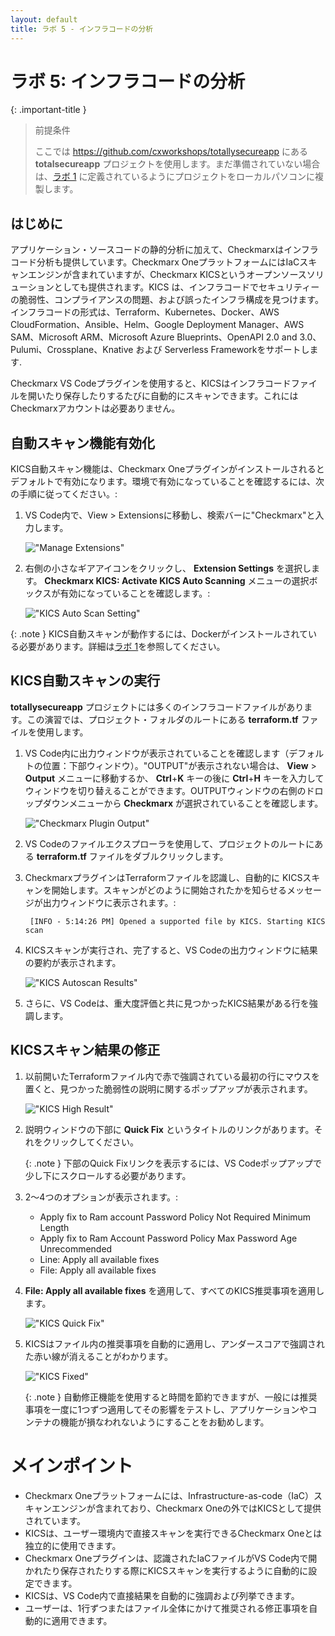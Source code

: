 ```yaml
---
layout: default
title: ラボ 5 - インフラコードの分析
---
```


# ラボ 5: インフラコードの分析

{: .important-title }
> 前提条件
>
> ここでは https://github.com/cxworkshops/totallysecureapp にある __totalsecureapp__ プロジェクトを使用します。まだ準備されていない場合は、[ラボ 1](../lab1_setup/) に定義されているようにプロジェクトをローカルパソコンに複製します。

## はじめに

アプリケーション・ソースコードの静的分析に加えて、Checkmarxはインフラコード分析も提供しています。Checkmarx OneプラットフォームにはIaCスキャンエンジンが含まれていますが、Checkmarx KICSというオープンソースソリューションとしても提供されます。KICS は、インフラコードでセキュリティーの脆弱性、コンプライアンスの問題、および誤ったインフラ構成を見つけます。インフラコードの形式は、Terraform、Kubernetes、Docker、AWS CloudFormation、Ansible、Helm、Google Deployment Manager、AWS SAM、Microsoft ARM、Microsoft Azure Blueprints、OpenAPI 2.0 and 3.0、Pulumi、Crossplane、Knative および Serverless Frameworkをサポートします.

Checkmarx VS Codeプラグインを使用すると、KICSはインフラコードファイルを開いたり保存したりするたびに自動的にスキャンできます。これにはCheckmarxアカウントは必要ありません。

## 自動スキャン機能有効化
KICS自動スキャン機能は、Checkmarx Oneプラグインがインストールされるとデフォルトで有効になります。環境で有効になっていることを確認するには、次の手順に従ってください。:

1. VS Code内で、View > Extensionsに移動し、検索バーに"Checkmarx"と入力します。

    !["Manage Extensions"](./assets/images/manage_extensions.png "Manage Extensions")

2. 右側の小さなギアアイコンをクリックし、 __Extension Settings__ を選択します。 __Checkmarx KICS: Activate KICS Auto Scanning__ メニューの選択ボックスが有効になっていることを確認します。:

    !["KICS Auto Scan Setting"](./assets/images/kics_autoscan_setting.png "KICS Auto Scan Setting")

{: .note }
KICS自動スキャンが動作するには、Dockerがインストールされている必要があります。詳細は[ラボ 1](../lab1_setup/)を参照してください。

## KICS自動スキャンの実行

__totallysecureapp__ プロジェクトには多くのインフラコードファイルがあります。この演習では、プロジェクト・フォルダのルートにある __terraform.tf__ ファイルを使用します。

1. VS Code内に出力ウィンドウが表示されていることを確認します（デフォルトの位置：下部ウィンドウ）。"OUTPUT"が表示されない場合は、 __View__ > __Output__ メニューに移動するか、 __Ctrl__+__K__ キーの後に __Ctrl__+__H__ キーを入力してウィンドウを切り替えることができます。OUTPUTウィンドウの右側のドロップダウンメニューから __Checkmarx__ が選択されていることを確認します。

    !["Checkmarx Plugin Output"](./assets/images/checkmarx_plugin_output.png "Checkmarx Plugin Output")

2. VS Codeのファイルエクスプローラを使用して、プロジェクトのルートにある __terraform.tf__ ファイルをダブルクリックします。

3. CheckmarxプラグインはTerraformファイルを認識し、自動的に KICSスキャンを開始します。スキャンがどのように開始されたかを知らせるメッセージが出力ウィンドウに表示されます。:

        [INFO - 5:14:26 PM] Opened a supported file by KICS. Starting KICS scan

4.  KICSスキャンが実行され、完了すると、VS Codeの出力ウィンドウに結果の要約が表示されます。

    !["KICS Autoscan Results"](./assets/images/KICS_autoscan_result.png "KICS Autoscan Results")

5.  さらに、VS Codeは、重大度評価と共に見つかったKICS結果がある行を強調します。


## KICSスキャン結果の修正

1.  以前開いたTerraformファイル内で赤で強調されている最初の行にマウスを置くと、見つかった脆弱性の説明に関するポップアップが表示されます。

    !["KICS High Result"](./assets/images/kics_result_1.png "KICS High Result")

2.  説明ウィンドウの下部に __Quick Fix__ というタイトルのリンクがあります。それをクリックしてください。

    {: .note }
    下部のQuick Fixリンクを表示するには、VS Codeポップアップで少し下にスクロールする必要があります。

3. 2〜4つのオプションが表示されます。:
    - Apply fix to Ram account Password Policy Not Required Minimum Length
    - Apply fix to Ram Account Password Policy Max Password Age Unrecommended
    - Line: Apply all available fixes
    - File: Apply all available fixes


4. __File: Apply all available fixes__ を適用して、すべてのKICS推奨事項を適用します。

    !["KICS Quick Fix"](./assets/images/quick_fix.png "KICS Quick Fix")

5. KICSはファイル内の推奨事項を自動的に適用し、アンダースコアで強調された赤い線が消えることがわかります。

    !["KICS Fixed"](./assets/images/fixed.png "KICS Fixed")

    {: .note }
    自動修正機能を使用すると時間を節約できますが、一般には推奨事項を一度に1つずつ適用してその影響をテストし、アプリケーションやコンテナの機能が損なわれないようにすることをお勧めします。

# メインポイント
- Checkmarx Oneプラットフォームには、Infrastructure-as-code（IaC）スキャンエンジンが含まれており、Checkmarx Oneの外ではKICSとして提供されています。
- KICSは、ユーザー環境内で直接スキャンを実行できるCheckmarx Oneとは独立的に使用できます。
- Checkmarx Oneプラグインは、認識されたIaCファイルがVS Code内で開かれたり保存されたりする際にKICSスキャンを実行するように自動的に設定できます。
- KICSは、VS Code内で直接結果を自動的に強調および列挙できます。
- ユーザーは、1行ずつまたはファイル全体にかけて推奨される修正事項を自動的に適用できます。